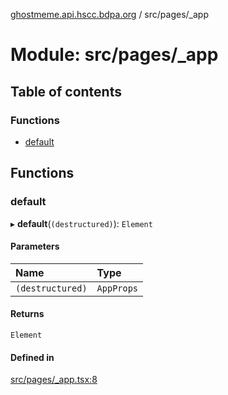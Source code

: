 [ghostmeme.api.hscc.bdpa.org][1] / src/pages/\_app

# Module: src/pages/\_app

## Table of contents

### Functions

- [default][2]

## Functions

### default

▸ **default**(`(destructured)`): `Element`

#### Parameters

| Name             | Type       |
| :--------------- | :--------- |
| `(destructured)` | `AppProps` |

#### Returns

`Element`

#### Defined in

[src/pages/\_app.tsx:8][3]

[1]: ../README.md
[2]: src_pages__app.md#default
[3]:
  https://github.com/nhscc/ghostmeme.api.hscc.bdpa.org/blob/ed30678/src/pages/_app.tsx#L8
